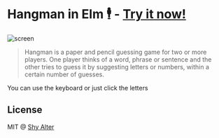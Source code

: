 
# Hangman in Elm 🕴️ - [Try it now!](http://puemos.github.io/elm-hangman)

![screen](https://user-images.githubusercontent.com/13174025/28454442-935883ac-6dfb-11e7-9798-bc0f6e7ff64e.gif)

>Hangman is a paper and pencil guessing game for two or more players. One player thinks of a word, phrase or sentence and the other tries to guess it by suggesting letters or numbers, within a certain number of guesses.

You can use the keyboard or just click the letters

## License

MIT @ [Shy Alter](https://github.com/puemos)
